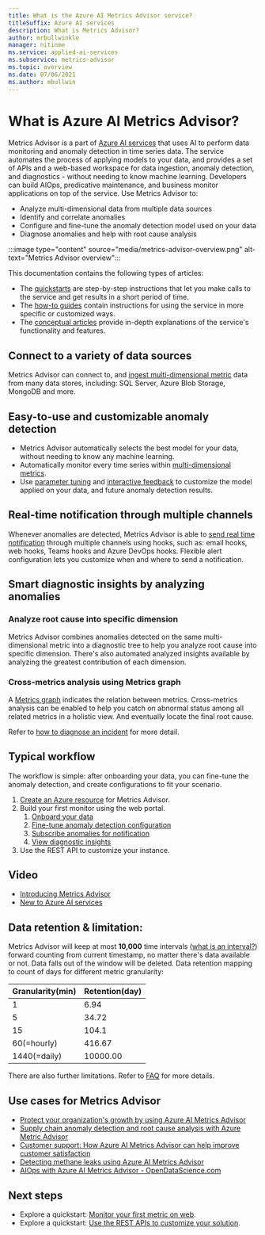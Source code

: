 ```yaml
---
title: What is the Azure AI Metrics Advisor service?
titleSuffix: Azure AI services
description: What is Metrics Advisor?
author: mrbullwinkle
manager: nitinme
ms.service: applied-ai-services
ms.subservice: metrics-advisor
ms.topic: overview
ms.date: 07/06/2021
ms.author: mbullwin
---
```


# What is Azure AI Metrics Advisor? 

Metrics Advisor is a part of [Azure AI services](../../ai-services/what-are-ai-services.md) that uses AI to perform data monitoring and anomaly detection in time series data. The service automates the process of applying models to your data, and provides a set of APIs and a web-based workspace for data ingestion, anomaly detection, and diagnostics - without needing to know machine learning. Developers can build AIOps, predicative maintenance, and business monitor applications on top of the service. Use Metrics Advisor to:

* Analyze multi-dimensional data from multiple data sources
* Identify and correlate anomalies
* Configure and fine-tune the anomaly detection model used on your data
* Diagnose anomalies and help with root cause analysis

:::image type="content" source="media/metrics-advisor-overview.png" alt-text="Metrics Advisor overview":::

This documentation contains the following types of articles:
* The [quickstarts](./Quickstarts/web-portal.md) are step-by-step instructions that let you make calls to the service and get results in a short period of time. 
* The [how-to guides](./how-tos/onboard-your-data.md) contain instructions for using the service in more specific or customized ways.
* The [conceptual articles](glossary.md) provide in-depth explanations of the service's functionality and features.

## Connect to a variety of data sources

Metrics Advisor can connect to, and [ingest multi-dimensional metric](how-tos/onboard-your-data.md) data from many data stores, including: SQL Server, Azure Blob Storage, MongoDB and more.

## Easy-to-use and customizable anomaly detection

* Metrics Advisor automatically selects the best model for your data, without needing to know any machine learning.
* Automatically monitor every time series within [multi-dimensional metrics](glossary.md#multi-dimensional-metric).
* Use [parameter tuning](how-tos/configure-metrics.md) and [interactive feedback](how-tos/anomaly-feedback.md) to customize the model applied on your data, and future anomaly detection results.

## Real-time notification through multiple channels

Whenever anomalies are detected, Metrics Advisor is able to [send real time notification](how-tos/alerts.md) through multiple channels using hooks, such as: email hooks, web hooks, Teams hooks and Azure DevOps hooks. Flexible alert configuration lets you customize when and where to send a notification.

## Smart diagnostic insights by analyzing anomalies

### Analyze root cause into specific dimension 

Metrics Advisor combines anomalies detected on the same multi-dimensional metric into a diagnostic tree to help you analyze root cause into specific dimension. There's also automated analyzed insights available by analyzing the greatest contribution of each dimension. 

### Cross-metrics analysis using Metrics graph

A [Metrics graph](./how-tos/metrics-graph.md) indicates the relation between metrics. Cross-metrics analysis can be enabled to help you catch on abnormal status among all related metrics in a holistic view. And eventually locate the final root cause.

Refer to [how to diagnose an incident](./how-tos/diagnose-an-incident.md) for more detail.

## Typical workflow

The workflow is simple: after onboarding your data, you can fine-tune the anomaly detection, and create configurations to fit your scenario.

1. [Create an Azure resource](https://go.microsoft.com/fwlink/?linkid=2142156) for Metrics Advisor. 
2. Build your first monitor using the web portal.
    1. [Onboard your data](./how-tos/onboard-your-data.md)
    2. [Fine-tune anomaly detection configuration](./how-tos/configure-metrics.md)
    3. [Subscribe anomalies for notification](./how-tos/alerts.md)
    4. [View diagnostic insights](./how-tos/diagnose-an-incident.md)
3. Use the REST API to customize your instance.

## Video
* [Introducing Metrics Advisor](https://www.youtube.com/watch?v=0Y26cJqZMIM)
* [New to Azure AI services](https://www.youtube.com/watch?v=7tCLJHdBZgM)

## Data retention & limitation: 

Metrics Advisor will keep at most **10,000** time intervals ([what is an interval?](tutorials/write-a-valid-query.md#what-is-an-interval)) forward counting from current timestamp, no matter there's data available or not. Data falls out of the window will be deleted.  Data retention mapping to count of days for different metric granularity: 

| Granularity(min) |	Retention(day) |
|------------------| ------------------|
|  1 | 6.94 |
|  5 | 34.72|
| 15 | 104.1|
| 60(=hourly) | 416.67 |
| 1440(=daily)|10000.00|

There are also further limitations. Refer to [FAQ](faq.yml#what-are-the-data-retention-and-limitations-of-metrics-advisor-) for more details.

## Use cases for Metrics Advisor

* [Protect your organization's growth by using Azure AI Metrics Advisor](https://techcommunity.microsoft.com/t5/azure-ai/protect-your-organization-s-growth-by-using-azure-metrics/ba-p/2564682)
* [Supply chain anomaly detection and root cause analysis with Azure Metric Advisor](https://techcommunity.microsoft.com/t5/azure-ai/supply-chain-anomaly-detection-and-root-cause-analysis-with/ba-p/2871920)
* [Customer support: How Azure AI Metrics Advisor can help improve customer satisfaction](https://techcommunity.microsoft.com/t5/azure-ai-blog/customer-support-how-azure-metrics-advisor-can-help-improve/ba-p/3038907)
* [Detecting methane leaks using Azure AI Metrics Advisor](https://techcommunity.microsoft.com/t5/ai-cognitive-services-blog/detecting-methane-leaks-using-azure-metrics-advisor/ba-p/3254005)
* [AIOps with Azure AI Metrics Advisor - OpenDataScience.com](https://opendatascience.com/aiops-with-azure-metrics-advisor/)

## Next steps

* Explore a quickstart: [Monitor your first metric on web](quickstarts/web-portal.md).
* Explore a quickstart: [Use the REST APIs to customize your solution](./quickstarts/rest-api-and-client-library.md).
